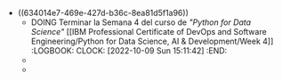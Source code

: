 - ((634014e7-469e-427d-b36c-8ea81d5f1a96))
	- DOING Terminar la Semana 4 del curso de *"Python for Data Science"* [[IBM Professional Certificate of DevOps and Software Engineering/Python for Data Science, AI & Development/Week 4]]
	  :LOGBOOK:
	  CLOCK: [2022-10-09 Sun 15:11:42]
	  :END:
	-
	-